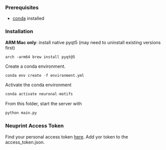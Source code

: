 
### Prerequisites

* [conda](https://docs.conda.io/en/latest/) installed

### Installation

**ARM Mac only**: install native pyqt5 (may need to uninstall existing versions first)
```
arch -arm64 brew install pyqt@5         
```

Create a conda environment.

```python
conda env create -f environment.yml
```

Activate the conda environment

```python
conda activate neuronal-motifs
```

From this folder, start the server with

```python
python main.py
```

### Neuprint Access Token

Find your personal access token [here](https://neuprint.janelia.org/account). Add yor token to the access_token.json.
